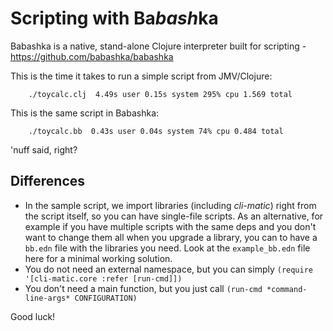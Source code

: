# Scripting with Ba*bash*ka

Babashka is a native, stand-alone Clojure interpreter built for scripting - https://github.com/babashka/babashka


This is the time it takes to run a simple script from JMV/Clojure:

		./toycalc.clj  4.49s user 0.15s system 295% cpu 1.569 total

This is the same script in Babashka:

		./toycalc.bb  0.43s user 0.04s system 74% cpu 0.484 total

'nuff said, right?

## Differences 

- In the sample script, we import libraries (including *cli-matic*) right from the script itself,
  so you can have single-file scripts.
  As an alternative, for example if you have multiple scripts with the same deps and you don't want to change them all
  when you upgrade a library,
  you can to have a `bb.edn` file with the libraries you need. Look at the `example_bb.edn` 
  file here for a minimal working solution.
- You do not need an external namespace, but you can simply `(require '[cli-matic.core :refer [run-cmd]])` 
- You don't need a main function, but you just call `(run-cmd *command-line-args* CONFIGURATION)`

Good luck!

